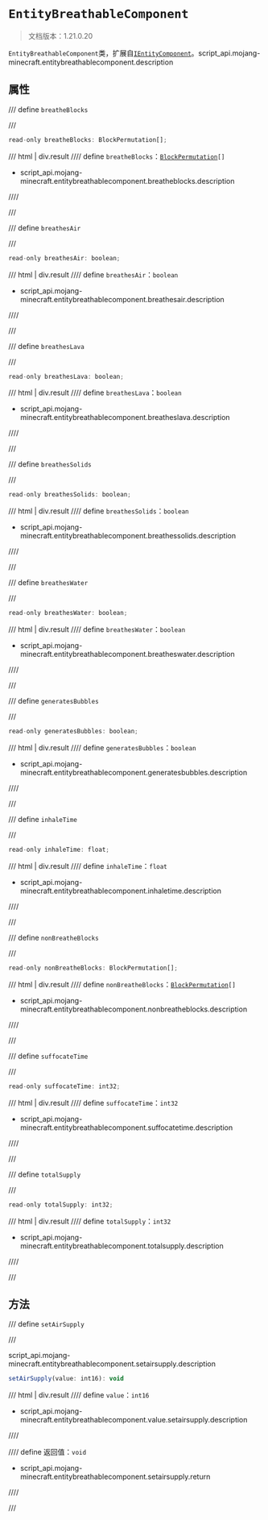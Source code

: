 # `EntityBreathableComponent`

> 文档版本：1.21.0.20

`EntityBreathableComponent`类，扩展自[`IEntityComponent`](./ientitycomponent.md)。script_api.mojang-minecraft.entitybreathablecomponent.description

## 属性

/// define
`breatheBlocks`


///

```js
read-only breatheBlocks: BlockPermutation[];
```

/// html | div.result
//// define
`breatheBlocks`：<code><a href="../blockpermutation/">BlockPermutation</a>[]</code>

- script_api.mojang-minecraft.entitybreathablecomponent.breatheblocks.description


////

///


/// define
`breathesAir`


///

```js
read-only breathesAir: boolean;
```

/// html | div.result
//// define
`breathesAir`：`boolean`

- script_api.mojang-minecraft.entitybreathablecomponent.breathesair.description


////

///


/// define
`breathesLava`


///

```js
read-only breathesLava: boolean;
```

/// html | div.result
//// define
`breathesLava`：`boolean`

- script_api.mojang-minecraft.entitybreathablecomponent.breatheslava.description


////

///


/// define
`breathesSolids`


///

```js
read-only breathesSolids: boolean;
```

/// html | div.result
//// define
`breathesSolids`：`boolean`

- script_api.mojang-minecraft.entitybreathablecomponent.breathessolids.description


////

///


/// define
`breathesWater`


///

```js
read-only breathesWater: boolean;
```

/// html | div.result
//// define
`breathesWater`：`boolean`

- script_api.mojang-minecraft.entitybreathablecomponent.breatheswater.description


////

///


/// define
`generatesBubbles`


///

```js
read-only generatesBubbles: boolean;
```

/// html | div.result
//// define
`generatesBubbles`：`boolean`

- script_api.mojang-minecraft.entitybreathablecomponent.generatesbubbles.description


////

///


/// define
`inhaleTime`


///

```js
read-only inhaleTime: float;
```

/// html | div.result
//// define
`inhaleTime`：`float`

- script_api.mojang-minecraft.entitybreathablecomponent.inhaletime.description


////

///


/// define
`nonBreatheBlocks`


///

```js
read-only nonBreatheBlocks: BlockPermutation[];
```

/// html | div.result
//// define
`nonBreatheBlocks`：<code><a href="../blockpermutation/">BlockPermutation</a>[]</code>

- script_api.mojang-minecraft.entitybreathablecomponent.nonbreatheblocks.description


////

///


/// define
`suffocateTime`


///

```js
read-only suffocateTime: int32;
```

/// html | div.result
//// define
`suffocateTime`：`int32`

- script_api.mojang-minecraft.entitybreathablecomponent.suffocatetime.description


////

///


/// define
`totalSupply`


///

```js
read-only totalSupply: int32;
```

/// html | div.result
//// define
`totalSupply`：`int32`

- script_api.mojang-minecraft.entitybreathablecomponent.totalsupply.description


////

///


## 方法

/// define
`setAirSupply`


///

script_api.mojang-minecraft.entitybreathablecomponent.setairsupply.description

```js
setAirSupply(value: int16): void
```

/// html | div.result
//// define
`value`：`int16`

- script_api.mojang-minecraft.entitybreathablecomponent.value.setairsupply.description


////

//// define
返回值：`void`

- script_api.mojang-minecraft.entitybreathablecomponent.setairsupply.return


////

///

